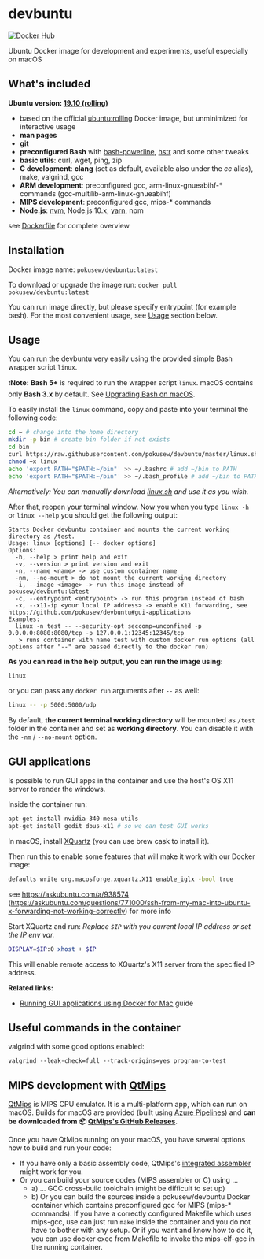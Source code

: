# devbuntu

[![Docker Hub](https://img.shields.io/badge/docker%20hub-pokusew%2Fdevbuntu-blue.svg?logo=docker&logoColor=white)](https://hub.docker.com/r/pokusew/devbuntu)

Ubuntu Docker image for development and experiments, useful especially on macOS


## What's included

**Ubuntu version: [19.10 (rolling)](https://hub.docker.com/_/ubuntu/?tab=tags&page=1&name=rolling)**

* based on the official [ubuntu:rolling](https://hub.docker.com/_/ubuntu/?tab=tags&page=1&name=rolling) Docker image, but unminimized for interactive usage
* **man pages**
* **git**
* **preconfigured Bash** with [bash-powerline](https://github.com/riobard/bash-powerline), [hstr](https://github.com/dvorka/hstr) and some other tweaks
* **basic utils**: curl, wget, ping, zip
* **C development**: **clang** (set as default, available also under the _cc_ alias), make, valgrind, gcc
* **ARM development**: preconfigured gcc, arm-linux-gnueabihf-* commands (gcc-multilib-arm-linux-gnueabihf)
* **MIPS development**: preconfigured gcc, mips-* commands
* **Node.js**: [nvm](https://github.com/creationix/nvm), Node.js 10.x, [yarn](https://yarnpkg.com/), npm

see [Dockerfile](/Dockerfile) for complete overview


## Installation

Docker image name: `pokusew/devbuntu:latest`

To download or upgrade the image run: `docker pull pokusew/devbuntu:latest`

You can run image directly, but please specify entrypoint (for example bash).
For the most convenient usage, see [Usage](#usage) section below.


## Usage

You can run the devbuntu very easily using the provided simple Bash wrapper script `linux`.

❗️**Note:** **Bash 5+** is required to run the wrapper script `linux`. macOS contains only **Bash 3.x** by default.
    See [Upgrading Bash on macOS](https://itnext.io/upgrading-bash-on-macos-7138bd1066ba).

To easily install the `linux` command, copy and paste into your terminal the following code:
```bash
cd ~ # change into the home directory
mkdir -p bin # create bin folder if not exists
cd bin
curl https://raw.githubusercontent.com/pokusew/devbuntu/master/linux.sh > linux
chmod +x linux
echo 'export PATH="$PATH:~/bin"' >> ~/.bashrc # add ~/bin to PATH
echo 'export PATH="$PATH:~/bin"' >> ~/.bash_profile # add ~/bin to PATH
```

_Alternatively: You can manually download [linux.sh](https://github.com/pokusew/devbuntu/blob/master/linux.sh) and use it as you wish._

After that, reopen your terminal window. Now you when you type `linux -h` or `linux --help`
you should get the following output:

    Starts Docker devbuntu container and mounts the current working directory as /test.
    Usage: linux [options] [-- docker options]
    Options:
      -h, --help > print help and exit
      -v, --version > print version and exit
      -n, --name <name> -> use custom container name
      -nm, --no-mount > do not mount the current working directory
      -i, --image <image> -> run this image instead of pokusew/devbuntu:latest
      -c, --entrypoint <entrypoint> -> run this program instead of bash
      -x, --x11-ip <your local IP address> -> enable X11 forwarding, see https://github.com/pokusew/devbuntu#gui-applications
    Examples:
      linux -n test -- --security-opt seccomp=unconfined -p 0.0.0.0:8080:8080/tcp -p 127.0.0.1:12345:12345/tcp
       > runs container with name test with custom docker run options (all options after "--" are passed directly to the docker run)

**As you can read in the help output, you can run the image using:** 

```bash
linux
```

or you can pass any `docker run` arguments after `--` as well:

```bash
linux -- -p 5000:5000/udp
```

By default, **the current terminal working directory** will be mounted
as `/test` folder in the container and set as **working directory**. You can disable it with the `-nm` / `--no-mount` option.


## GUI applications

Is possible to run GUI apps in the container and use the host's OS X11 server to render the windows.

Inside the container run:

```bash
apt-get install nvidia-340 mesa-utils
apt-get install gedit dbus-x11 # so we can test GUI works
```

In macOS, install [XQuartz](https://www.xquartz.org/) (you can use brew cask to install it).

Then run this to enable some features that will make it work with our Docker image:
```bash
defaults write org.macosforge.xquartz.X11 enable_iglx -bool true
```

see https://askubuntu.com/a/938574 (https://askubuntu.com/questions/771000/ssh-from-my-mac-into-ubuntu-x-forwarding-not-working-correctly) for more info

Start XQuartz and run:
_Replace `$IP` with you current local IP address or set the IP env var._

```bash
DISPLAY=$IP:0 xhost + $IP
```

This will enable remote access to XQuartz's X11 server from the specified IP address.

**Related links:**
- [Running GUI applications using Docker for Mac](https://sourabhbajaj.com/blog/2017/02/07/gui-applications-docker-mac/) guide


## Useful commands in the container

valgrind with some good options enabled:
```
valgrind --leak-check=full --track-origins=yes program-to-test
```


## MIPS development with [QtMips](https://github.com/cvut/QtMips)

[QtMips](https://github.com/cvut/QtMips) is MIPS CPU emulator. It is a multi-platform app, which can run on macOS.
Builds for macOS are provided (built using [Azure Pipelines](https://dev.azure.com/qtmips/QtMips/_build/latest?definitionId=1&branchName=master)) 
and **can be downloaded from 📦 [QtMips's GitHub Releases](https://github.com/cvut/QtMips/releases)**. 

Once you have QtMips running on your macOS, you have several options how to build and run your code:
* If you have only a basic assembly code, QtMips's [integrated assembler](https://github.com/cvut/QtMips#integrated-assembler) might work for you.
* Or you can build your source codes (MIPS assembler or C) using ...
    * a) ... GCC cross-build toolchain (might be difficult to set up)
    * b) Or you can build the sources inside a pokusew/devbuntu Docker container which contains
            preconfigured gcc for MIPS (mips-* commands). If you have a correctly configured Makefile which uses mips-gcc,
            use can just run `make` inside the container and you do not have to bother with any setup.
            Or if you want and know how to do it, you can use docker exec from Makefile to invoke the mips-elf-gcc in the running container.
